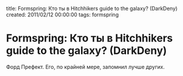 title: Formspring: Кто ты в Hitchhikers guide to the galaxy? (DarkDeny)
created: 2011/02/12 00:00:00
tags: formspring

# Formspring: Кто ты в Hitchhikers guide to the galaxy? (DarkDeny)

Форд Префект. Его, по крайней мере, запомнил лучше других.